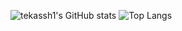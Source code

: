 ![tekassh1's GitHub stats](https://github-readme-stats.vercel.app/api?username=tekassh1&show_icons=true&theme=dracula)
![Top Langs](https://github-readme-stats.vercel.app/api/top-langs/?username=tekassh1&layout=compact)
